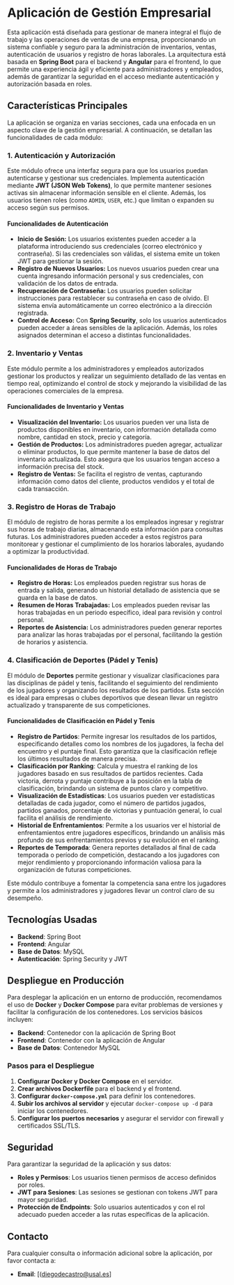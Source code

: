 # Aplicación de Gestión Empresarial

Esta aplicación está diseñada para gestionar de manera integral el flujo de trabajo y las operaciones de ventas de una empresa, proporcionando un sistema confiable y seguro para la administración de inventarios, ventas, autenticación de usuarios y registro de horas laborales. La arquitectura está basada en **Spring Boot** para el backend y **Angular** para el frontend, lo que permite una experiencia ágil y eficiente para administradores y empleados, además de garantizar la seguridad en el acceso mediante autenticación y autorización basada en roles.

## Características Principales

La aplicación se organiza en varias secciones, cada una enfocada en un aspecto clave de la gestión empresarial. A continuación, se detallan las funcionalidades de cada módulo:

### 1. Autenticación y Autorización

Este módulo ofrece una interfaz segura para que los usuarios puedan autenticarse y gestionar sus credenciales. Implementa autenticación mediante **JWT (JSON Web Tokens)**, lo que permite mantener sesiones activas sin almacenar información sensible en el cliente. Además, los usuarios tienen roles (como `ADMIN`, `USER`, etc.) que limitan o expanden su acceso según sus permisos.

#### Funcionalidades de Autenticación
- **Inicio de Sesión:** Los usuarios existentes pueden acceder a la plataforma introduciendo sus credenciales (correo electrónico y contraseña). Si las credenciales son válidas, el sistema emite un token JWT para gestionar la sesión.
- **Registro de Nuevos Usuarios:** Los nuevos usuarios pueden crear una cuenta ingresando información personal y sus credenciales, con validación de los datos de entrada.
- **Recuperación de Contraseña:** Los usuarios pueden solicitar instrucciones para restablecer su contraseña en caso de olvido. El sistema envía automáticamente un correo electrónico a la dirección registrada.
- **Control de Acceso:** Con **Spring Security**, solo los usuarios autenticados pueden acceder a áreas sensibles de la aplicación. Además, los roles asignados determinan el acceso a distintas funcionalidades.

### 2. Inventario y Ventas

Este módulo permite a los administradores y empleados autorizados gestionar los productos y realizar un seguimiento detallado de las ventas en tiempo real, optimizando el control de stock y mejorando la visibilidad de las operaciones comerciales de la empresa.

#### Funcionalidades de Inventario y Ventas
- **Visualización del Inventario:** Los usuarios pueden ver una lista de productos disponibles en inventario, con información detallada como nombre, cantidad en stock, precio y categoría.
- **Gestión de Productos:** Los administradores pueden agregar, actualizar o eliminar productos, lo que permite mantener la base de datos del inventario actualizada. Esto asegura que los usuarios tengan acceso a información precisa del stock.
- **Registro de Ventas:** Se facilita el registro de ventas, capturando información como datos del cliente, productos vendidos y el total de cada transacción.

### 3. Registro de Horas de Trabajo

El módulo de registro de horas permite a los empleados ingresar y registrar sus horas de trabajo diarias, almacenando esta información para consultas futuras. Los administradores pueden acceder a estos registros para monitorear y gestionar el cumplimiento de los horarios laborales, ayudando a optimizar la productividad.

#### Funcionalidades de Horas de Trabajo
- **Registro de Horas:** Los empleados pueden registrar sus horas de entrada y salida, generando un historial detallado de asistencia que se guarda en la base de datos.
- **Resumen de Horas Trabajadas:** Los empleados pueden revisar las horas trabajadas en un periodo específico, ideal para revisión y control personal.
- **Reportes de Asistencia:** Los administradores pueden generar reportes para analizar las horas trabajadas por el personal, facilitando la gestión de horarios y asistencia.

### 4. Clasificación de Deportes (Pádel y Tenis)

El módulo de **Deportes** permite gestionar y visualizar clasificaciones para las disciplinas de pádel y tenis, facilitando el seguimiento del rendimiento de los jugadores y organizando los resultados de los partidos. Esta sección es ideal para empresas o clubes deportivos que desean llevar un registro actualizado y transparente de sus competiciones.

#### Funcionalidades de Clasificación en Pádel y Tenis

- **Registro de Partidos**: Permite ingresar los resultados de los partidos, especificando detalles como los nombres de los jugadores, la fecha del encuentro y el puntaje final. Esto garantiza que la clasificación refleje los últimos resultados de manera precisa.
- **Clasificación por Ranking**: Calcula y muestra el ranking de los jugadores basado en sus resultados de partidos recientes. Cada victoria, derrota y puntaje contribuye a la posición en la tabla de clasificación, brindando un sistema de puntos claro y competitivo.
- **Visualización de Estadísticas**: Los usuarios pueden ver estadísticas detalladas de cada jugador, como el número de partidos jugados, partidos ganados, porcentaje de victorias y puntuación general, lo cual facilita el análisis de rendimiento.
- **Historial de Enfrentamientos**: Permite a los usuarios ver el historial de enfrentamientos entre jugadores específicos, brindando un análisis más profundo de sus enfrentamientos previos y su evolución en el ranking.
- **Reportes de Temporada**: Genera reportes detallados al final de cada temporada o período de competición, destacando a los jugadores con mejor rendimiento y proporcionando información valiosa para la organización de futuras competiciones.

Este módulo contribuye a fomentar la competencia sana entre los jugadores y permite a los administradores y jugadores llevar un control claro de su desempeño.


## Tecnologías Usadas

- **Backend**: Spring Boot
- **Frontend**: Angular
- **Base de Datos**: MySQL
- **Autenticación**: Spring Security y JWT

## Despliegue en Producción

Para desplegar la aplicación en un entorno de producción, recomendamos el uso de **Docker** y **Docker Compose** para evitar problemas de versiones y facilitar la configuración de los contenedores. Los servicios básicos incluyen:

- **Backend**: Contenedor con la aplicación de Spring Boot
- **Frontend**: Contenedor con la aplicación de Angular
- **Base de Datos**: Contenedor MySQL

### Pasos para el Despliegue

1. **Configurar Docker y Docker Compose** en el servidor.
2. **Crear archivos Dockerfile** para el backend y el frontend.
3. **Configurar `docker-compose.yml`** para definir los contenedores.
4. **Subir los archivos al servidor** y ejecutar `docker-compose up -d` para iniciar los contenedores.
5. **Configurar los puertos necesarios** y asegurar el servidor con firewall y certificados SSL/TLS.

## Seguridad

Para garantizar la seguridad de la aplicación y sus datos:

- **Roles y Permisos**: Los usuarios tienen permisos de acceso definidos por roles.
- **JWT para Sesiones**: Las sesiones se gestionan con tokens JWT para mayor seguridad.
- **Protección de Endpoints**: Solo usuarios autenticados y con el rol adecuado pueden acceder a las rutas específicas de la aplicación.

## Contacto

Para cualquier consulta o información adicional sobre la aplicación, por favor contacta a:

- **Email**: [(diegodecastro@usal.es]

